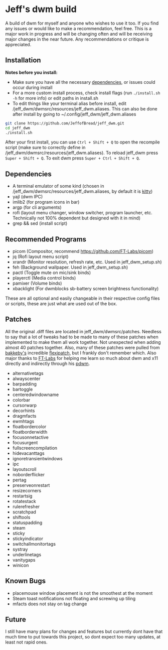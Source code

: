 # Jeff's dwm build

A build of dwm for myself and anyone who wishes to use it too. If you find any issues or would like to make a recommendation, feel free. This is a major work in progress and will be changing often and will be receiving major changes in the near future. Any recommendations or critique is appreciated.

## Installation

**Notes before you install:**
 - Make sure you have all the necessary [dependencies](#dependencies), or issues could occur during install
 - For a more custom install process, check install flags (run `./install.sh -h` for more info) or edit paths in install.sh
 - To edit things like your terminal alias before install, edit /jeff_dwm/dwmsrc/resources/jeff_dwm.aliases. This can also be done after install by going to ~/.config/jeff_dwm/jeff_dwm.aliases

```bash
git clone https://github.com/JeffofBread/jeff_dwm.git
cd jeff_dwm
./install.sh
```
After your first install, you can use `Ctrl + Shift + Q` to open the recompile script (make sure to correctly define in /jeff_dwm/dwmsrc/resources/jeff_dwm.aliases). To reload jeff_dwm press `Super + Shift + Q`. To exit dwm press `Super + Ctrl + Shift + Q`.

## Dependencies

- A terminal emulator of some kind (chosen in /jeff_dwm/dwmsrc/resources/jeff_dwm.aliases, by default it is [kitty](https://sw.kovidgoyal.net/kitty/))
- yajl (dwm IPC)
- imlib2 (for program icons in bar)
- argp (for cli arguments)
- rofi (layout menu changer, window switcher, program launcher, etc. Technically not 100% dependent but designed with it in mind)
- grep && sed (install script)

## Recommended Programs

- picom (Compositor, recommend https://github.com/FT-Labs/picom)
- jq (Rofi layout menu script)
- xrandr (Monitor resolution, refresh rate, etc. Used in jeff_dwm_setup.sh)
- feh (Background wallpaper. Used in jeff_dwm_setup.sh)
- pactl (Toggle mute on mic/sink binds)
- playerctl (Media control binds)
- pamixer (Volume binds)
- xbacklight (For dwmblocks sb-battery screen brightness functionality)

These are all optional and easily changeable in their respective config files or scripts, these are just what are used out of the box.

## Patches

All the original .diff files are located in jeff_dwm/dwmsrc/patches. Needless to say that a lot of tweaks had to be made to many of these patches when implemented to make them all work together. Not unexpected when adding almost 40 patches together. Also, many of these patches were pulled from [bakkeby's](https://github.com/bakkeby) incredible [flexipatch](https://github.com/bakkeby/dwm-flexipatch), but I frankly don't remember which. Also major thanks to [FT-Labs](https://github.com/FT-Labs) for helping me learn so much about dwm and x11 directly and indirectly through his [pdwm](https://github.com/FT-Labs/pdwm).

- alternativetags
- alwayscenter
- barpadding
- bartoggle
- centeredwindowname
- colorbar
- cursorwarp
- decorhints
- dragmfacts
- ewmhtags
- floatbordercolor
- floatborderwidth
- focusonnetactive
- focusurgent
- fullscreencompilation
- hidevacanttags
- ignoretransientwindows
- ipc
- layoutscroll
- noborderflicker
- pertag
- preserveonrestart
- resizecorners
- restartsig
- rotatestack
- rulerefresher
- scratchpad
- shiftools
- statuspadding
- steam
- sticky
- stickyindicator
- switchallmonitortags
- systray
- underlinetags
- vanitygaps
- winicon

## Known Bugs

- placemouse window placement is not the smoothest at the moment
- Steam toast notifications not floating and screwing up tiling
- mfacts does not stay on tag change

## Future

I still have many plans for changes and features but currently dont have that much time to put towards this project, so dont expect too many updates, at least not rapid ones. 
